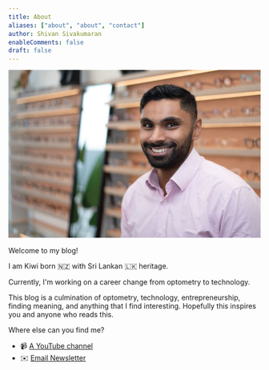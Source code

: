 ```yaml
---
title: About
aliases: ["about", "about", "contact"]
author: Shivan Sivakumaran
enableComments: false
draft: false
---
```


![me](shivan-sivakumaran.jpg)

Welcome to my blog!

I am Kiwi born 🇳🇿 with Sri Lankan 🇱🇰 heritage.

Currently, I'm working on a career change from optometry to technology.

This blog is a culmination of optometry, technology, entrepreneurship, finding meaning, and anything that I find interesting. Hopefully this inspires you and anyone who reads this.

Where else can you find me?

- 📹 [A YouTube channel](https://youtube.com/c/shivansivakumaran)
- ✉️ [Email Newsletter](https://email.shivansivakumaran.com)